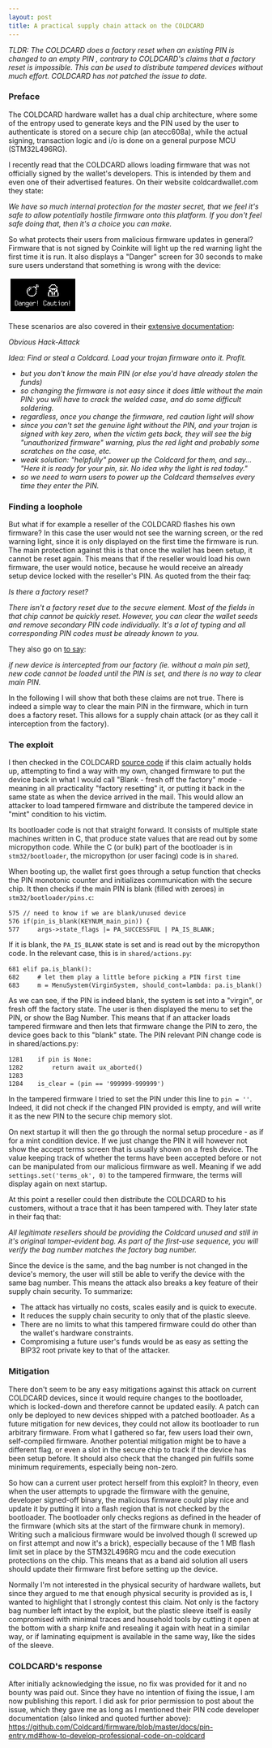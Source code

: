 ```yaml
---
layout: post
title: A practical supply chain attack on the COLDCARD
---
```


*TLDR: The COLDCARD does a factory reset when an existing PIN is
changed to an empty PIN , contrary to COLDCARD's claims that a factory reset is
impossible. This can be used to distribute tampered devices without much
effort. COLDCARD has not patched the issue to date.*

### Preface

The COLDCARD hardware wallet has a dual chip architecture, where some of the
entropy used to generate keys and the PIN used by the user to authenticate is
stored on a secure chip (an atecc608a), while the actual signing, transaction
logic and i/o is done on a general purpose MCU (STM32L496RG).

I recently read that the COLDCARD allows loading firmware that was not
officially signed by the wallet's developers. This is intended by them and
even one of their advertised features. On their website coldcardwallet.com they
state:

*We have so much internal protection for the master secret, that we feel it's
safe to allow potentially hostile firmware onto this platform. If you don't
feel safe doing that, then it's a choice you can make.*

So what protects their users from malicious firmware updates in general?
Firmware that is not signed by Coinkite will light up the red warning light the
first time it is run. It also displays a "Danger" screen for 30 seconds to make
sure users understand that something is wrong with the device:

![Danger](/images/dev-warning.png
"The danger screen")

These scenarios are also covered in their [extensive
documentation](<https://github.com/Coldcard/firmware/blob/master/docs/pin-entry.md#obvious-hack-attack>):

*Obvious Hack-Attack*

*Idea: Find or steal a Coldcard. Load your trojan firmware onto it. Profit.*

- *but you don't know the main PIN (or else you'd have already stolen the funds)*
- *so changing the firmware is not easy since it does little without the main PIN: you will have to crack the welded case, and do some difficult soldering.*
- *regardless, once you change the firmware, red caution light will show*
- *since you can't set the genuine light without the PIN, and your trojan is signed with key zero, when the victim gets back, they will see the big "unauthorized firmware" warning, plus the red light and probably some scratches on the case, etc.*
- *weak solution: "helpfully" power up the Coldcard for them, and say... "Here it is ready for your pin, sir. No idea why the light is red today."*
- *so we need to warn users to power up the Coldcard themselves every time they enter the PIN.*

### Finding a loophole

But what if for example a reseller of the COLDCARD flashes his own firmware? In
this case the user would not see the warning screen, or the red warning light,
since it is only displayed on the first time the firmware is run. The main
protection against this is that once the wallet has been setup, it cannot be
reset again. This means that if the reseller would load his own firmware, the
user would notice, because he would receive an already setup device locked with
the reseller's PIN. As quoted from the their faq:

*Is there a factory reset?*

*There isn't a factory reset due to the secure element. Most of the fields in
that chip cannot be quickly reset. However, you can clear the wallet seeds and
remove secondary PIN code individually. It's a lot of typing and all
corresponding PIN codes must be already known to you.*

They also go on [to
say](https://github.com/Coldcard/firmware/blob/master/docs/pin-entry.md#limitation):

*if new device is intercepted from our factory (ie. without a main pin set),
new code cannot be loaded until the PIN is set, and there is no way to clear
main PIN.*

In the following I will show that both these claims are not true. There is
indeed a simple way to clear the main PIN in the firmware, which in turn does a
factory reset. This allows for a supply chain attack (or as they call it
interception from the factory).

### The exploit

I then checked in the COLDCARD [source
code](https://github.com/coldcard/firmware) if this claim actually holds up,
attempting to find a way with my own, changed firmware to put the device back
in what I would call "Blank - fresh off the factory" mode - meaning in all
practicality "factory resetting" it, or putting it back in the same state as
when the device arrived in the mail. This would allow an attacker to load
tampered firmware and distribute the tampered device in "mint" condition to his
victim. 

Its bootloader code is not that straight forward. It consists of multiple state
machines written in C, that produce state values that are read out by some
micropython code. While the C (or bulk) part of the bootloader is in
`stm32/bootloader`, the micropython (or user facing) code is in `shared`.

When booting up, the wallet first goes through a setup function that checks
the PIN monotonic counter and initializes communication with the secure chip.
It then checks if the main PIN is blank (filled with zeroes) in
`stm32/bootloader/pins.c`:

```
575 // need to know if we are blank/unused device
576 if(pin_is_blank(KEYNUM_main_pin)) {
577     args->state_flags |= PA_SUCCESSFUL | PA_IS_BLANK;
```

If it is blank, the `PA_IS_BLANK` state is set and is read out by the
micropython code. In the relevant case, this is in `shared/actions.py`:

```
681 elif pa.is_blank():
682     # let them play a little before picking a PIN first time
683     m = MenuSystem(VirginSystem, should_cont=lambda: pa.is_blank()
```

As we can see, if the PIN is indeed blank, the system is set into a "virgin",
or fresh off the factory state. The user is then displayed the menu to set the
PIN, or show the Bag Number. This means that if an attacker loads tampered
firmware and then lets that firmware change the PIN to zero, the device goes
back to this "blank" state. The PIN relevant PIN change code  is in shared/actions.py: 

```
1281    if pin is None:
1282        return await ux_aborted()
1283
1284    is_clear = (pin == '999999-999999')
```

In the tampered firmware I tried to set the PIN under this line to `pin = ''`.
Indeed, it did not check if the changed PIN provided is empty, and will
write it as the new PIN to the secure chip memory slot.

On next startup it will then the go through the normal setup
procedure - as if for a mint condition device. If we just change the PIN it
will however not show the accept terms screen that is usually shown on a fresh
device. The value keeping track of whether the terms have been accepted before
or not can be manipulated from our malicious firmware as well.  Meaning if we
add `settings.set('terms_ok', 0)` to the tampered firmware, the terms will
display again on next startup.

At this point a reseller could then distribute the COLDCARD to his customers,
without a trace that it has been tampered with. They later state in their
faq that: 

*All legitimate resellers should be providing the Coldcard unused and still in
it's original tamper-evident bag. As part of the first-use sequence, you will
verify the bag number matches the factory bag number.*

Since the device is the same, and the bag number is not changed in the device's
memory, the user will still be able to verify the device with the same bag
number. This means the attack also breaks a key feature of their supply
chain security. To summarize: 

- The attack has virtually no costs, scales easily and is quick to execute. 
- It reduces the supply chain security to only that of the plastic sleeve.
- There are no limits to what this tampered firmware could do other than the wallet's hardware constraints.
- Compromising a future user's funds would be as easy as setting the BIP32 root private key to that of the attacker.

### Mitigation

There don't seem to be any easy mitigations against this attack on current
COLDCARD devices, since it would require changes to the bootloader, which is
locked-down and therefore cannot be updated easily. A patch can only be
deployed to new devices shipped with a patched bootloader. As a future
mitigation for new devices, they could not allow its bootloader to run
arbitrary firmware. From what I gathered so far, few users load their own,
self-compiled firmware. Another potential mitigation might be to have a
different flag, or even a slot in the secure chip to track if the device has
been setup before. It should also check that the changed pin fulfills
some minimum requirements, especially being non-zero.

So how can a current user protect herself from this exploit? In theory, even
when the user attempts to upgrade the firmware with the genuine, developer
signed-off binary, the malicious firmware could play nice and update it by
putting it into a flash region that is not checked by the bootloader. The
bootloader only checks regions as defined in the header of the firmware (which
sits at the start of the firmware chunk in memory). Writing such a malicious
firmware would be involved though (I screwed up on first attempt and now it's a
brick), especially because of the 1 MB flash limit set in place by the
STM32L496RG mcu and the code execution protections on the chip. This means that
as a band aid solution all users should update their firmware first before
setting up the device. 

Normally I'm not interested in the physical security of hardware wallets, but
since they argued to me that enough physical security is provided as is, I
wanted to highlight that I strongly contest this claim. Not only is the factory
bag number left intact by the exploit, but the plastic sleeve itself is easily
compromised with minimal traces and household tools by cutting it open at the
bottom with a sharp knife and resealing it again with heat in a similar way, or
if laminating equipment is available in the same way, like the sides of the
sleeve.

### COLDCARD's response

After initially acknowledging the issue, no fix was provided for it and no
bounty was paid out. Since they have no intention of fixing the issue, I am now
publishing this report. I did ask for prior permission to post about the issue,
which they gave me as long as I mentioned their PIN code developer
documentation (also linked and quoted further above):
<https://github.com/Coldcard/firmware/blob/master/docs/pin-entry.md#how-to-develop-professional-code-on-coldcard>


